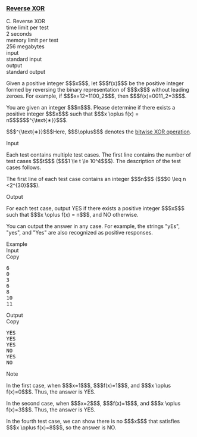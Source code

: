 <h3><a href="https://codeforces.com/contest/2160/problem/C" target="_blank" rel="noopener noreferrer">Reverse XOR</a></h3>

<div class="header"><div class="title">C. Reverse XOR</div><div class="time-limit"><div class="property-title">time limit per test</div>2 seconds</div><div class="memory-limit"><div class="property-title">memory limit per test</div>256 megabytes</div><div class="input-file input-standard"><div class="property-title">input</div>standard input</div><div class="output-file output-standard"><div class="property-title">output</div>standard output</div></div><div><p> </p><p>Given a <span class="tex-font-style-bf">positive</span> integer $$$x$$$, let $$$f(x)$$$ be the positive integer formed by reversing the binary representation of $$$x$$$ without leading zeroes. For example, if $$$x=12=1100_2$$$, then $$$f(x)=0011_2=3$$$. </p><p>You are given an integer $$$n$$$. Please determine if there exists a positive integer $$$x$$$ such that $$$x \oplus f(x) = n$$$$$$^{\text{∗}}$$$.</p><div class="statement-footnote"><p>$$$^{\text{∗}}$$$Here, $$$\oplus$$$ denotes the <a href="https://en.wikipedia.org/wiki/Bitwise_operation#XOR">bitwise XOR operation</a>. </p></div></div><div class="input-specification"><div class="section-title">Input</div><p>Each test contains multiple test cases. The first line contains the number of test cases $$$t$$$ ($$$1 \le t \le 10^4$$$). The description of the test cases follows. </p><p>The first line of each test case contains an integer $$$n$$$ ($$$0 \leq n <2^{30}$$$).</p></div><div class="output-specification"><div class="section-title">Output</div><p>For each test case, output <span class="tex-font-style-tt">YES</span> if there exists a positive integer $$$x$$$ such that $$$x \oplus f(x) = n$$$, and <span class="tex-font-style-tt">NO</span> otherwise.</p><p>You can output the answer in any case. For example, the strings "<span class="tex-font-style-tt">yEs</span>", "<span class="tex-font-style-tt">yes</span>", and "<span class="tex-font-style-tt">Yes</span>" are also recognized as positive responses.</p></div><div class="sample-tests"><div class="section-title">Example</div><div class="sample-test"><div class="input"><div class="title">Input<div title="Copy" data-clipboard-target="#id0005375012993675421" id="id008341811915113143" class="input-output-copier">Copy</div></div><pre id="id0005375012993675421"><div class="test-example-line test-example-line-even test-example-line-0">6</div><div class="test-example-line test-example-line-odd test-example-line-1">0</div><div class="test-example-line test-example-line-even test-example-line-2">3</div><div class="test-example-line test-example-line-odd test-example-line-3">6</div><div class="test-example-line test-example-line-even test-example-line-4">8</div><div class="test-example-line test-example-line-odd test-example-line-5">10</div><div class="test-example-line test-example-line-even test-example-line-6">11</div></pre></div><div class="output"><div class="title">Output<div title="Copy" data-clipboard-target="#id002596631768234562" id="id0042589139703127277" class="input-output-copier">Copy</div></div><pre id="id002596631768234562"><div class="test-example-line test-example-line-odd test-example-line-1">YES</div><div class="test-example-line test-example-line-even test-example-line-2">YES</div><div class="test-example-line test-example-line-odd test-example-line-3">YES</div><div class="test-example-line test-example-line-even test-example-line-4">NO</div><div class="test-example-line test-example-line-odd test-example-line-5">YES</div><div class="test-example-line test-example-line-even test-example-line-6">NO</div></pre></div></div></div><div class="note"><div class="section-title">Note</div><p>In the first case, when $$$x=1$$$, $$$f(x)=1$$$, and $$$x \oplus f(x)=0$$$. Thus, the answer is <span class="tex-font-style-tt">YES</span>.</p><p>In the second case, when $$$x=2$$$, $$$f(x)=1$$$, and $$$x \oplus f(x)=3$$$. Thus, the answer is <span class="tex-font-style-tt">YES</span>.</p><p>In the fourth test case, we can show there is no $$$x$$$ that satisfies $$$x \oplus f(x)=8$$$, so the answer is <span class="tex-font-style-tt">NO</span>.</p></div>